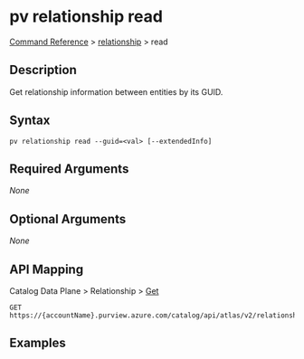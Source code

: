 # pv relationship read
[Command Reference](../../../README.md#command-reference) > [relationship](./main.md) > read

## Description
Get relationship information between entities by its GUID.

## Syntax
```
pv relationship read --guid=<val> [--extendedInfo]
```

## Required Arguments
*None*

## Optional Arguments
*None*

## API Mapping
Catalog Data Plane > Relationship > [Get](https://docs.microsoft.com/en-us/rest/api/purview/catalogdataplane/relationship/get)
```
GET https://{accountName}.purview.azure.com/catalog/api/atlas/v2/relationship/guid/{guid}
```

## Examples
```powershell

```